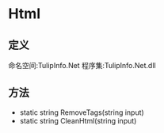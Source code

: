 # Html

## 定义

命名空间:TulipInfo.Net
程序集:TulipInfo.Net.dll



## 方法
- static string RemoveTags(string input)
- static string CleanHtml(string input)
